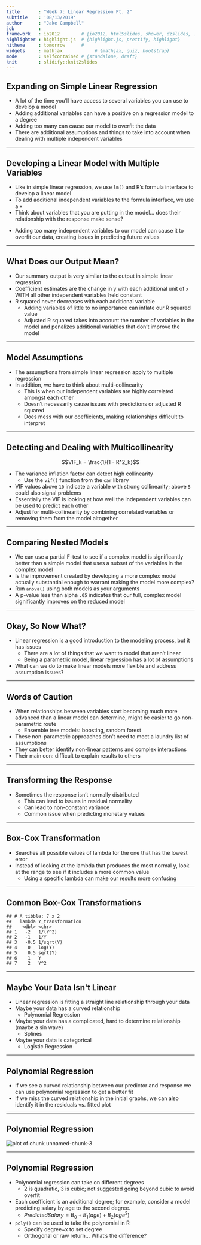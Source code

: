 ```yaml
---
title       : "Week 7: Linear Regression Pt. 2"
subtitle    : '08/13/2019'
author      : "Jake Campbell"
job         : 
framework   : io2012        # {io2012, html5slides, shower, dzslides, ...}
highlighter : highlight.js  # {highlight.js, prettify, highlight}
hitheme     : tomorrow      # 
widgets     : mathjax            # {mathjax, quiz, bootstrap}
mode        : selfcontained # {standalone, draft}
knit        : slidify::knit2slides
---
```




## Expanding on Simple Linear Regression

- A lot of the time you’ll have access to several variables you can use to develop a model
- Adding additional variables can have a positive on a regression model to a degree
- Adding too many can cause our model to overfit the data
- There are additional assumptions and things to take into account when dealing with multiple independent variables

---

## Developing a Linear Model with Multiple Variables

- Like in simple linear regression, we use `lm()` and R’s formula interface to develop a linear model
- To add additional independent variables to the formula interface, we use a `+` 
- Think about variables that you are putting in the model… does their relationship with the response make sense?
 + Adding too many independent variables to our model can cause it to overfit our data, creating issues in predicting future values

---

## What Does our Output Mean?

- Our summary output is very similar to the output in simple linear regression
- Coefficient estimates are the change in y with each additional unit of `x` WITH all other independent variables held constant
- R squared never decreases with each additional variable
  + Adding variables of little to no importance can inflate our R squared value
  + Adjusted R squared takes into account the number of variables in the model and penalizes additional variables that don’t improve the model

---

## Model Assumptions

- The assumptions from simple linear regression apply to multiple regression
- In addition, we have to think about multi-collinearity
  + This is when our independent variables are highly correlated amongst each other
  + Doesn’t necessarily cause issues with predictions or adjusted R squared
  + Does mess with our coefficients, making relationships difficult to interpret

---

## Detecting and Dealing with Multicollinearity

$$VIF_k = \frac{1}{1 - R^2_k}$$
- The variance inflation factor can detect high collinearity
  + Use the `vif()` function from the `car` library
- VIF values above `10` indicate a variable with strong collinearity; above `5` could also signal problems
- Essentially the VIF is looking at how well the independent variables can be used to predict each other
- Adjust for multi-collinearity by combining correlated variables or removing them from the model altogether

---

## Comparing Nested Models

- We can use a partial F-test to see if a complex model is significantly better than a simple model that uses a subset of the variables in the complex model
- Is the improvement created by developing a more complex model actually substantial enough to warrant making the model more complex?
- Run `anova()` using both models as your arguments
- A p-value less than alpha `.05` indicates that our full, complex model significantly improves on the reduced model

---

## Okay, So Now What?

- Linear regression is a good introduction to the modeling process, but it has issues
  + There are a lot of things that we want to model that aren’t linear
  + Being a parametric model, linear regression has a lot of assumptions
- What can we do to make linear models more flexible and address assumption issues?

---

## Words of Caution

- When relationships between variables start becoming much more advanced than a linear model can determine, might be easier to go non-parametric route
  + Ensemble tree models: boosting, random forest
- These non-parametric approaches don’t need to meet a laundry list of assumptions
- They can better identify non-linear patterns and complex interactions
- Their main con: difficult to explain results to others

---

## Transforming the Response

- Sometimes the response isn’t normally distributed
  + This can lead to issues in residual normality
  + Can lead to non-constant variance
  + Common issue when predicting monetary values

---

## Box-Cox Transformation

- Searches all possible values of lambda for the one that has the lowest error
- Instead of looking at the lambda that produces the most normal y, look at the range to see if it includes a more common value
  + Using a specific lambda can make our results more confusing

---

## Common Box-Cox Transformations


```
## # A tibble: 7 x 2
##   lambda Y_transformation
##    <dbl> <chr>           
## 1   -2   1/(Y^2)         
## 2   -1   1/Y             
## 3   -0.5 1/sqrt(Y)       
## 4    0   log(Y)          
## 5    0.5 sqrt(Y)         
## 6    1   Y               
## 7    2   Y^2
```

---

## Maybe Your Data Isn't Linear

- Linear regression is fitting a straight line relationship through your data
- Maybe your data has a curved relationship
  + Polynomial Regression
- Maybe your data has a complicated, hard to determine relationship (maybe a sin wave)
  + Splines
- Maybe your data is categorical
  + Logistic Regression

---

## Polynomial Regression

- If we see a curved relationship between our predictor and response we can use polynomial regression to get a better fit
- If we miss the curved relationship in the initial graphs, we can also identify it in the residuals vs. fitted plot

---

## Polynomial Regression

<img src="assets/fig/unnamed-chunk-3-1.png" title="plot of chunk unnamed-chunk-3" alt="plot of chunk unnamed-chunk-3" style="display: block; margin: auto;" />

---

## Polynomial Regression

- Polynomial regression can take on different degrees
  + 2 is quadratic, 3 is cubic; not suggested going beyond cubic to avoid overfit
- Each coefficient is an additional degree; for example, consider a model predicting salary by age to the second degree.
  + $Predicted Salary = B_0 + B_1(age) + B_2(age^2)$
- `poly()` can be used to take the polynomial in R
  + Specify degree=x to set degree
  + Orthogonal or raw return… What’s the difference?
